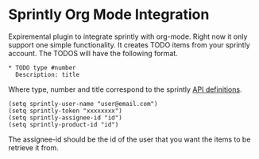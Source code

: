 Sprintly Org Mode Integration
=================

Expiremental plugin to integrate sprintly with org-mode. Right now it only support one simple functionality.
It creates TODO items from your sprintly account. The TODOS will have the following format.

    * TODO type #number
      Description: title

Where type, number and title correspond to the sprintly [API definitions](http://support.sprint.ly/kb/api/items).

    (setq sprintly-user-name "user@email.com")
    (setq sprintly-token "xxxxxxxx")
    (setq sprintly-assignee-id "id")
    (setq sprintly-product-id "id")

The assignee-id should be the id of the user that you want the items to be retrieve it from.